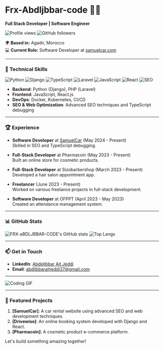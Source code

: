 # Frx-Abdljbbar-code 👨‍💻

**Full Stack Developer | Software Engineer**

![Profile views](https://komarev.com/ghpvc/?username=FRX-aBDLJBBAR-CODE&label=PROFILE+VIEWS&color=brightgreen) ![GitHub followers](https://img.shields.io/github/followers/FRX-aBDLJBBAR-CODE?label=Follow%20Me&style=social)

🌍 **Based in:** Agadir, Morocco  
💻 **Current Role:** Software Developer at [samuelcar.com](https://www.samuelcar.com)  

---

### 🔧 **Technical Skills**

![Python](https://img.shields.io/badge/Python-%233776AB.svg?style=for-the-badge&logo=python&logoColor=white)
![Django](https://img.shields.io/badge/Django-%23092E20.svg?style=for-the-badge&logo=django&logoColor=white)
![TypeScript](https://img.shields.io/badge/TypeScript-%23007ACC.svg?style=for-the-badge&logo=typescript&logoColor=white)
![Laravel](https://img.shields.io/badge/Laravel-%23FF2D20.svg?style=for-the-badge&logo=laravel&logoColor=white)
![JavaScript](https://img.shields.io/badge/JavaScript-%23F7DF1E.svg?style=for-the-badge&logo=javascript&logoColor=black)
![React](https://img.shields.io/badge/React-%2361DAFB.svg?style=for-the-badge&logo=react&logoColor=black)
![SEO](https://img.shields.io/badge/SEO-%238E44AD.svg?style=for-the-badge&logo=seo&logoColor=white)

- **Backend**: Python (Django), PHP (Laravel)
- **Frontend**: JavaScript, React.js
- **DevOps**: Docker, Kubernetes, CI/CD
- **SEO & Web Optimization**: Advanced SEO techniques and TypeScript debugging

---

### 🏆 **Experience**

- **Software Developer** at [SamuelCar](https://www.samuelcar.com) (May 2024 - Present)  
   Skilled in SEO and TypeScript debugging.

- **Full-Stack Developer** at Pharmacoin (May 2023 - Present)  
   Built an online store for cosmetic products.

- **Full-Stack Developer** at Sizobarbershop (March 2023 - Present)  
   Developed a hair salon appointment app.

- **Freelancer** (June 2023 - Present)  
   Worked on various freelance projects in full-stack development.

- **Software Developer** at OFPPT (April 2023 - May 2023)  
   Created an attendance management system.

---

### 📊 **GitHub Stats**

![FRX-aBDLJBBAR-CODE's GitHub stats](https://github-readme-stats.vercel.app/api?username=FRX-aBDLJBBAR-CODE&show_icons=true&theme=radical)
![Top Langs](https://github-readme-stats.vercel.app/api/top-langs/?username=FRX-aBDLJBBAR-CODE&layout=compact&theme=radical)

---

### 📫 **Get in Touch**
- **LinkedIn**: [Abdeljbbar Ait Jeddi](https://www.linkedin.com/in/abdeljabar-ait-jeddi)
- **Email**: [abdljbbaraitjeddi37@gmail.com](mailto:abdljbbaraitjeddi37@gmail.com)

---

![Coding GIF](https://media.giphy.com/media/qgQUggAC3Pfv687qPC/giphy.gif)

---

### 🚀 **Featured Projects**

1. **[SamuelCar]**: A car rental website using advanced SEO and web development techniques.
2. **[Drivewise]**: An online booking system developed with Django and React.
3. **[Pharmacoin]**: A cosmetic product e-commerce platform.

Let's build something amazing together!

